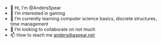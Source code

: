 - 👋 Hi, I’m @AndersSpear
- 👀 I’m interested in gaming
- 🌱 I’m currently learning computer science basics, discrete structures, time management
- 💞️ I’m looking to collaborate on not much
- 📫 How to reach me anders@aspear.net

<!---
AndersSpear/AndersSpear is a ✨ special ✨ repository because its `README.md` (this file) appears on your GitHub profile.
You can click the Preview link to take a look at your changes.
--->

